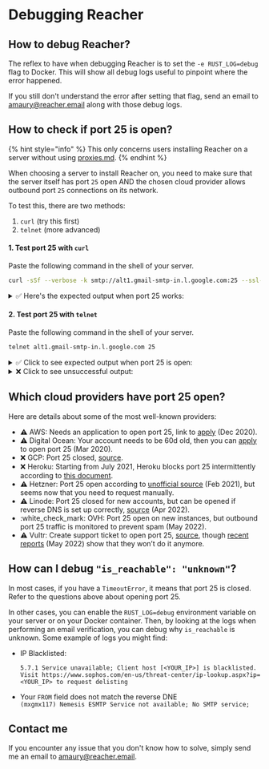 # Debugging Reacher

## How to debug Reacher?&#x20;

The reflex to have when debugging Reacher is to set the `-e RUST_LOG=debug` flag to Docker. This will show all debug logs useful to pinpoint where the error happened.

If you still don't understand the error after setting that flag, send an email to [amaury@reacher.email](https://app.gitbook.com/u/F1LnsqPFtfUEGlcILLswbbp5cgk2 "mention") along with those debug logs.

## How to check if port 25 is open?

{% hint style="info" %}
This only concerns users installing Reacher on a server without using [proxies.md](proxies.md "mention").&#x20;
{% endhint %}

When choosing a server to install Reacher on, you need to make sure that the server itself has port `25` open AND the chosen cloud provider allows outbound port `25` connections on its network.

To test this, there are two methods:

1. `curl` (try this first)
2. `telnet` (more advanced)

#### 1. Test port 25 with `curl`

Paste the following command in the shell of your server.

```bash
curl -sSf --verbose -k smtp://alt1.gmail-smtp-in.l.google.com:25 --ssl-reqd --mail-from test@gmail.com --mail-rcpt test@gmail.com
```

<details>

<summary>✅ Here's the expected output when port 25 works:</summary>

```bash
* About to connect() to alt1.gmail-smtp-in.l.google.com port 25 (#0)
*   Trying 142.250.153.26...
* Connected to alt1.gmail-smtp-in.l.google.com (142.250.153.26) port 25 (#0)
< 220 mx.google.com ESMTP he11-20020a1709073d8b00b006e862100d5bsi2937572ejc.396 - gsmtp
> EHLO reacher
< 250-mx.google.com at your service, [176.31.197.159]
< 250-SIZE 157286400
< 250-8BITMIME
< 250-STARTTLS
< 250-ENHANCEDSTATUSCODES
< 250-PIPELINING
< 250-CHUNKING
< 250 SMTPUTF8
> STARTTLS
< 220 2.0.0 Ready to start TLS
* Initializing NSS with certpath: sql:/etc/pki/nssdb
* skipping SSL peer certificate verification
* SSL connection using TLS_ECDHE_ECDSA_WITH_AES_128_GCM_SHA256
* Server certificate:
* 	subject: CN=mx.google.com
* 	start date: May 04 17:12:30 2022 GMT
* 	expire date: Jul 27 17:12:29 2022 GMT
* 	common name: mx.google.com
* 	issuer: CN=GTS CA 1C3,O=Google Trust Services LLC,C=US
> EHLO reacher
< 250-mx.google.com at your service, [176.31.197.159]
< 250-SIZE 157286400
< 250-8BITMIME
< 250-ENHANCEDSTATUSCODES
< 250-PIPELINING
< 250-CHUNKING
< 250 SMTPUTF8
> MAIL FROM:<test@gmail.com>
< 250 2.1.0 OK he11-20020a1709073d8b00b006e862100d5bsi2937572ejc.396 - gsmtp
> RCPT TO:<test@gmail.c>
< 550-5.1.1 The email account that you tried to reach does not exist. Please try
< 550-5.1.1 double-checking the recipient's email address for typos or
< 550-5.1.1 unnecessary spaces. Learn more at
< 550 5.1.1  https://support.google.com/mail/?p=NoSuchUser he11-20020a1709073d8b00b006e862100d5bsi2937572ejc.396 - gsmtp
* RCPT failed: 550
> QUIT
< 221 2.0.0 closing connection he11-20020a1709073d8b00b006e862100d5bsi2937572ejc.396 - gsmtp
* Closing connection 0
curl: (55) RCPT failed: 55
```

</details>

#### 2. Test port 25 with `telnet`

Paste the following command in the shell of your server.

```bash
telnet alt1.gmail-smtp-in.l.google.com 25
```

<details>

<summary>✅ Click to see expected output when port 25 is open:</summary>

```bash
# This means that connection to port 25 on Google's server is established.
Trying 142.250.153.26...
Connected to alt1.gmail-smtp-in.l.google.com.
Escape character is '^]'.
220 mx.google.com ESMTP t2-20020a056402524200b0041d70e3a2b0si10608932edd.55 - gsmtp
# You can type 'QUIT' to quit this prompt
```

</details>

<details>

<summary>❌ Click to see unsuccessful output:</summary>

```bash
Trying 142.250.153.26...
# This step can hang for a couple of seconds...
telnet: Unable to connect to remote host: Connection refused
```

</details>

## **Which cloud providers have port 25 open?**

Here are details about some of the most well-known providers:

* :warning: AWS: Needs an application to open port 25, link to [apply](https://aws.amazon.com/premiumsupport/knowledge-center/ec2-port-25-throttle/) (Dec 2020).
* :warning: Digital Ocean: Your account needs to be 60d old, then you can [apply](https://www.digitalocean.com/community/questions/how-i-can-open-port-25-please?answer=67100) to open port 25 (Mar 2020).
* ❌ GCP: Port 25 closed, [source](https://cloud.google.com/compute/docs/tutorials/sending-mail).
* ❌ Heroku: Starting from July 2021, Heroku blocks port 25 intermittently according to [this document](https://help.heroku.com/IR3S6I5X/problem-in-sending-e-mails-through-smtp).
* :warning: Hetzner: Port 25 open according to [unofficial source](https://www.reddit.com/r/hetzner/comments/lb2o13/does_hetzner_block_port_25/) (Feb 2021), but seems now that you need to request manually.
* :warning: Linode: Port 25 closed for new accounts, but can be opened if reverse DNS is set up correctly, [source](https://www.linode.com/docs/guides/running-a-mail-server/#sending-email-on-linode=) (Apr 2022).
* :white\_check\_mark: OVH: Port 25 open on new instances, but outbound port 25 traffic is monitored to prevent spam (May 2022).
* :warning: Vultr: Create support ticket to open port 25, [source](https://www.vultr.com/docs/what-ports-are-blocked/), though [recent reports](https://github.com/LukeSmithxyz/emailwiz/issues/172) (May 2022) show that they won’t do it anymore.

## **How can I debug `"is_reachable": "unknown"`?**

In most cases, if you have a `TimeoutError`, it means that port 25 is closed. Refer to the questions above about opening port 25.

In other cases, you can enable the `RUST_LOG=debug` environment variable on your server or on your Docker container. Then, by looking at the logs when performing an email verification, you can debug why `is_reachable` is unknown. Some example of logs you might find:

*   IP Blacklisted:

    `5.7.1 Service unavailable; Client host [<YOUR_IP>] is blacklisted. Visit https://www.sophos.com/en-us/threat-center/ip-lookup.aspx?ip=<YOUR_IP> to request delisting`
* Your `FROM` field does not match the reverse DNE\
  `(mxgmx117) Nemesis ESMTP Service not available; No SMTP service;`

## Contact me

If you encounter any issue that you don't know how to solve, simply send me an email to [amaury@reacher.email](https://app.gitbook.com/u/F1LnsqPFtfUEGlcILLswbbp5cgk2 "mention").
